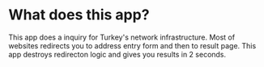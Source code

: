 # What does this app?
This app does a inquiry for Turkey's network infrastructure. Most of websites redirects you to address entry form and then to result page. This app destroys redirecton logic and gives you results in 2 seconds.
